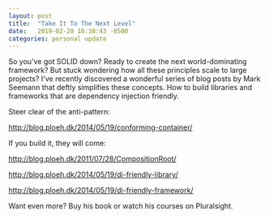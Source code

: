 ```yaml
---
layout: post
title:  "Take It To The Next Level"
date:   2019-02-20 16:38:43 -0500
categories: personal update
---
```

So you've got SOLID down? Ready to create the next world-dominating framework? But stuck wondering how all these principles scale to large projects? I've recently discovered a wonderful series of blog posts by Mark Seemann that deftly simplifies these concepts. How to build libraries and frameworks that are dependency injection friendly.

 

Steer clear of the anti-pattern:

http://blog.ploeh.dk/2014/05/19/conforming-container/

If you build it, they will come:

http://blog.ploeh.dk/2011/07/28/CompositionRoot/

http://blog.ploeh.dk/2014/05/19/di-friendly-library/

http://blog.ploeh.dk/2014/05/19/di-friendly-framework/

 

Want even more? Buy his book or watch his courses on Pluralsight.


